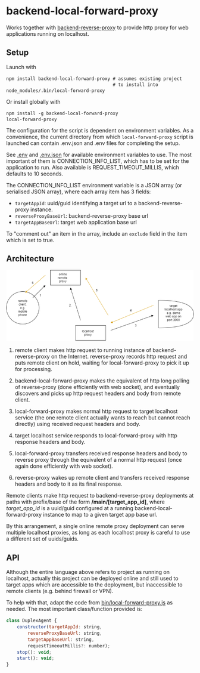 # backend-local-forward-proxy

Works together with [backend-reverse-proxy](https://github.com/aaronicsubstances/backend-reverse-proxy) to provide http proxy for web applications running on localhost.

## Setup

Launch with
 
```
npm install backend-local-forward-proxy # assumes existing project 
                                        # to install into
node_modules/.bin/local-forward-proxy
```

Or install globally with

```
npm install -g backend-local-forward-proxy
local-forward-proxy
```

The configuration for the script is dependent on environment variables. As a convenience, the current directory from which `local-forward-proxy` script is launched can contain .env.json and .env files for completing the setup.

See [.env](https://github.com/aaronicsubstances/backend-local-forward-proxy/tree/main/.env.sample)
and
[.env.json](https://github.com/aaronicsubstances/backend-local-forward-proxy/tree/main/.env.json.sample)
for available environment variables to use.
The most important of them is CONNECTION_INFO_LIST, which has to be set for the application to run. Also available is REQUEST_TIMEOUT_MILLIS, which defaults to 10 seconds.

The CONNECTION_INFO_LIST environment variable is a JSON array (or serialised JSON array), where each array item has 3 fields:

   * `targetAppId`: uuid/guid identifying a target url to a backend-reverse-proxy instance.
   * `reverseProxyBaseUrl`: backend-reverse-proxy base url
   * `targetAppBaseUrl`: target web application base url

To "comment out" an item in the array, include an `exclude` field in the item which is set to true.

## Architecture

![architecture diagram](architecture.png)


   1. remote client makes http request to running instance of backend-reverse-proxy on the Internet. reverse-proxy records http request and puts remote client on hold, waiting for local-forward-proxy to pick it up for processing.
   
   2. backend-local-forward-proxy makes the equivalent of http long polling of reverse-proxy (done efficiently with web socket), and eventually discovers and picks up http request headers and body from remote client.

   3. local-forward-proxy makes normal http request to target localhost service (the one remote client actually wants to reach but cannot reach directly) using received request headers and body.

   4. target localhost service responds to local-forward-proxy with http response headers and body.
 
   5. local-forward-proxy transfers received response headers and body to reverse proxy through the equivalent of a normal http request (once again done efficiently with web socket).

   6. reverse-proxy wakes up remote client and transfers received response headers and body to it as its final response.

Remote clients make http request to backend-reverse-proxy deployments at paths with prefix/base of the form **/main/\[target_app_id\]**, where *target_app_id* is a uuid/guid configured at a running backend-local-forward-proxy instance to map to a given target app base url.

By this arrangement, a single online remote proxy deployment can serve multiple localhost proxies, as long as each localhost proxy is careful to use a different set of uuids/guids.

## API

Although the entire language above refers to project as running on localhost, actually this project can be deployed online and still used to target apps which are accessible to the deployment, but inaccessible to remote clients (e.g. behind firewall or VPN).

To help with that, adapt the code from [bin/local-forward-proxy.js](https://github.com/aaronicsubstances/backend-local-forward-proxy/tree/main/bin/local-forward-proxy.js) as needed. The most important class/function provided is:

```js
class DuplexAgent {
    constructor(targetAppId: string,
        reverseProxyBaseUrl: string,
        targetAppBaseUrl: string,
        requestTimeoutMillis?: number);
    stop(): void;
    start(): void;
}
```